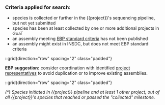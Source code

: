 ### Criteria applied for search:

- species is collected or further in the {{project}}'s sequencing pipeline, but not yet submitted
- species has been at least collected by one or more additional projects in GoaT
- an assembly meeting [EBP standard criteria](https://github.com/genomehubs/goat-data/wiki/5-Earth-Biogenome-Project-(EBP)-FAQs#how-are-ebp-standard-criteria-and-dates-calculated) has not been published
- an assembly might exist in INSDC, but does not meet EBP standard criteria

::grid{direction="row" spacing="2" class="padded"}

**EBP suggestion:** consider coordination with identified [project representatives](/projects) to avoid duplication or to improve existing assemblies.

::grid{direction="row" spacing="2" class="padded"}


_(\*) Species initiated in {{project}} pipeline and at least 1 other project, out of all {{project}}'s species that reached or passed the "collected" milestone._ 
